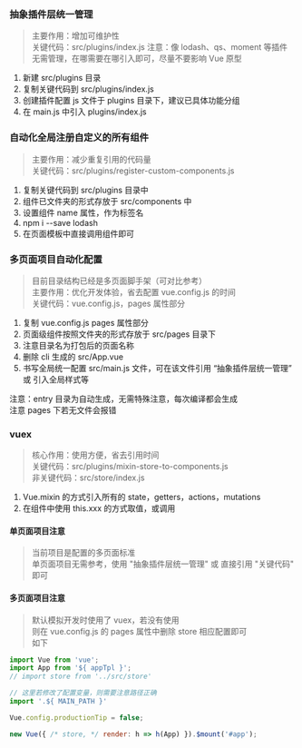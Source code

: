 ### 抽象插件层统一管理
> 主要作用：增加可维护性 <br/>
> 关键代码：src/plugins/index.js
> 注意：像 lodash、qs、moment 等插件无需管理，在哪需要在哪引入即可，尽量不要影响 Vue 原型

1. 新建 src/plugins 目录
2. 复制关键代码到 src/plugins/index.js
3. 创建插件配置 js 文件于 plugins 目录下，建议已具体功能分组
4. 在 main.js 中引入 plugins/index.js

### 自动化全局注册自定义的所有组件
> 主要作用：减少重复引用的代码量 <br/>
> 关键代码：src/plugins/register-custom-components.js

1. 复制关键代码到 src/plugins 目录中
2. 组件已文件夹的形式存放于 src/components 中
3. 设置组件 name 属性，作为标签名
4. npm i --save lodash
5. 在页面模板中直接调用组件即可

### 多页面项目自动化配置
> 目前目录结构已经是多页面脚手架（可对比参考）<br/>
> 主要作用：优化开发体验，省去配置 vue.config.js 的时间 <br/>
> 关键代码：vue.config.js，pages 属性部分

1. 复制 vue.config.js pages 属性部分
2. 页面级组件按照文件夹的形式存放于 src/pages 目录下
3. 注意目录名为打包后的页面名称
4. 删除 cli 生成的 src/App.vue
5. 书写全局统一配置 src/main.js 文件，可在该文件引用 “抽象插件层统一管理” 或 引入全局样式等

注意：entry 目录为自动生成，无需特殊注意，每次编译都会生成 <br/>
注意 pages 下若无文件会报错

### vuex
> 核心作用：使用方便，省去引用时间 <br/>
> 关键代码：src/plugins/mixin-store-to-components.js <br/>
> 非关键代码：src/store/index.js

1. Vue.mixin 的方式引入所有的 state，getters，actions，mutations
2. 在组件中使用 this.xxx 的方式取值，或调用

#### 单页面项目注意
> 当前项目是配置的多页面标准 <br/>
> 单页面项目无需参考，使用 "抽象插件层统一管理" 或 直接引用 "关键代码" 即可

#### 多页面项目注意
> 默认模拟开发时使用了 vuex，若没有使用 <br/>
> 则在 vue.config.js 的 pages 属性中删除 store 相应配置即可 <br/>
> 如下

```javascript
import Vue from 'vue';
import App from '${ appTpl }';
// import store from '../src/store'

// 这里若修改了配置变量，则需要注意路径正确
import '.${ MAIN_PATH }'

Vue.config.productionTip = false;

new Vue({ /* store, */ render: h => h(App) }).$mount('#app');
```